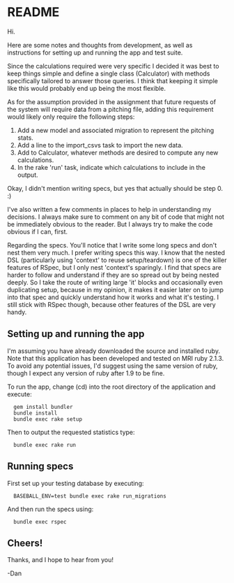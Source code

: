 # README

Hi.

Here are some notes and thoughts from development, as well as instructions for
setting up and running the app and test suite.

Since the calculations required were very specific I decided it was best to keep
things simple and define a single class (Calculator) with methods specifically
tailored to answer those queries. I think that keeping it simple like this
would probably end up being the most flexible.

As for the assumption provided in the assignment that future requests of the
system will require data from a pitching file, adding this requirement would
likely only require the following steps:
  1. Add a new model and associated migration to represent the pitching stats.
  2. Add a line to the import\_csvs task to import the new data.
  3. Add to Calculator, whatever methods are desired to compute any new
     calculations.
  4. In the rake 'run' task, indicate which calculations to include in the
     output.

Okay, I didn't mention writing specs, but yes that actually should be step 0. :)

I've also written a few comments in places to help in understanding my
decisions. I always make sure to comment on any bit of code that might not be
immediately obvious to the reader. But I always try to make the code obvious if
I can, first.

Regarding the specs. You'll notice that I write some long specs and don't nest
them very much. I prefer writing specs this way. I know that the nested DSL
(particularly using 'context' to reuse setup/teardown) is one of the killer
features of RSpec, but I only nest 'context's sparingly. I find that specs
are harder to follow and understand if they are so spread out by being nested
deeply. So I take the route of writing large 'it' blocks and occasionally even
duplicating setup, because in my opinion, it makes it easier later on to jump
into that spec and quickly understand how it works and what it's testing. I
still stick with RSpec though, because other features of the DSL are very handy.


## Setting up and running the app

I'm assuming you have already downloaded the source and installed ruby. Note
that this application has been developed and tested on MRI ruby 2.1.3. To avoid
any potential issues, I'd suggest using the same version of ruby, though I
expect any version of ruby after 1.9 to be fine.

To run the app, change (cd) into the root directory of the application and execute:

      gem install bundler
      bundle install
      bundle exec rake setup


Then to output the requested statistics type:

      bundle exec rake run


## Running specs

First set up your testing database by executing:

      BASEBALL_ENV=test bundle exec rake run_migrations


And then run the specs using:

      bundle exec rspec


## Cheers!

Thanks, and I hope to hear from you!

-Dan

